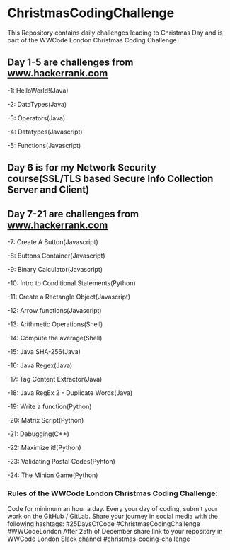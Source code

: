 # ChristmasCodingChallenge
This Repository contains daily challenges leading to Christmas Day and is part of the  WWCode London Christmas Coding Challenge.


## Day 1-5 are challenges from www.hackerrank.com

-1: HelloWorld!(Java)

-2: DataTypes(Java)

-3: Operators(Java)

-4: Datatypes(Javascript)

-5: Functions(Javascript)

## Day 6 is for my Network Security course(SSL/TLS based Secure Info Collection Server and Client)

## Day 7-21 are challenges from www.hackerrank.com

-7: Create A Button(Javascript)

-8: Buttons Container(Javascript)

-9: Binary Calculator(Javascript)

-10: Intro to Conditional Statements(Python)

-11: Create a Rectangle Object(Javascript)

-12: Arrow functions(Javascript)

-13: Arithmetic Operations(Shell)

-14: Compute the average(Shell)

-15: Java SHA-256(Java)

-16: Java Regex(Java)

-17: Tag Content Extractor(Java)

-18: Java RegEx 2 - Duplicate Words(Java)

-19: Write a function(Python)

-20: Matrix Script(Python)

-21: Debugging(C++)

-22: Maximize it!(Python)

-23: Validating Postal Codes(Pyhton)

-24: The Minion Game(Python)



### Rules of the WWCode London Christmas Coding Challenge:

Code for minimum an hour a day.
Every your day of coding, submit your work on the GitHub / GitLab. 
Share your journey in social media with the following hashtags: #25DaysOfCode #ChristmasCodingChallenge #WWCodeLondon
After 25th of December share link to your repository in WWCode London Slack channel #christmas-coding-challenge
